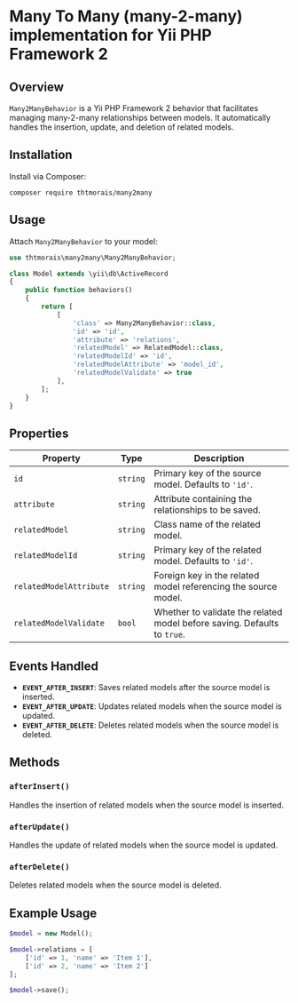 # Many To Many (many-2-many) implementation for Yii PHP Framework 2

## Overview
`Many2ManyBehavior` is a Yii PHP Framework 2 behavior that facilitates managing many-2-many relationships between models. It automatically handles the insertion, update, and deletion of related models.

## Installation
Install via Composer:

```shell
composer require thtmorais/many2many
```

## Usage

Attach `Many2ManyBehavior` to your model:

```php
use thtmorais\many2many\Many2ManyBehavior;

class Model extends \yii\db\ActiveRecord
{
    public function behaviors()
    {
        return [
            [
                'class' => Many2ManyBehavior::class,
                'id' => 'id',
                'attribute' => 'relations',
                'relatedModel' => RelatedModel::class,
                'relatedModelId' => 'id',
                'relatedModelAttribute' => 'model_id',
                'relatedModelValidate' => true
            ],
        ];
    }
}
```

## Properties

| Property | Type | Description |
|----------|------|-------------|
| `id` | `string` | Primary key of the source model. Defaults to `'id'`. |
| `attribute` | `string` | Attribute containing the relationships to be saved. |
| `relatedModel` | `string` | Class name of the related model. |
| `relatedModelId` | `string` | Primary key of the related model. Defaults to `'id'`. |
| `relatedModelAttribute` | `string` | Foreign key in the related model referencing the source model. |
| `relatedModelValidate` | `bool` | Whether to validate the related model before saving. Defaults to `true`. |

## Events Handled

- **`EVENT_AFTER_INSERT`**: Saves related models after the source model is inserted.
- **`EVENT_AFTER_UPDATE`**: Updates related models when the source model is updated.
- **`EVENT_AFTER_DELETE`**: Deletes related models when the source model is deleted.

## Methods

### `afterInsert()`
Handles the insertion of related models when the source model is inserted.

### `afterUpdate()`
Handles the update of related models when the source model is updated.

### `afterDelete()`
Deletes related models when the source model is deleted.

## Example Usage

```php
$model = new Model();

$model->relations = [
    ['id' => 1, 'name' => 'Item 1'],
    ['id' => 2, 'name' => 'Item 2']
];

$model->save();
```
